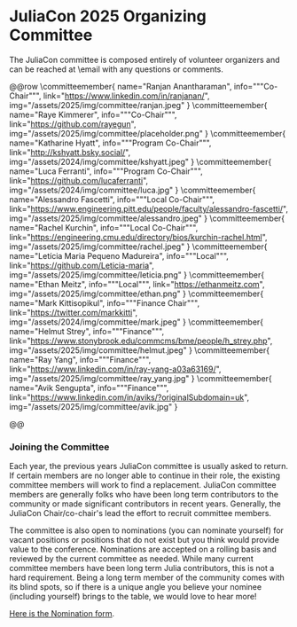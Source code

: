 # JuliaCon 2025 Organizing Committee

The JuliaCon committee is composed entirely of volunteer organizers and can be reached at \email with any questions or comments.

@@row
\committeemember{
  name="Ranjan Anantharaman", 
  info="""Co-Chair""", 
  link="https://www.linkedin.com/in/ranjanan/", 
  img="/assets/2025/img/committee/ranjan.jpeg"
}
\committeemember{
  name="Raye Kimmerer", 
  info="""Co-Chair""",
  link="https://github.com/rayegun", 
  img="/assets/2025/img/committee/placeholder.png"
}
\committeemember{
  name="Katharine Hyatt", 
  info="""Program Co-Chair""",
  link="http://kshyatt.bsky.social/", 
  img="/assets/2024/img/committee/kshyatt.jpeg"
}
\committeemember{
  name="Luca Ferranti", 
  info="""Program Co-Chair""",
  link="https://github.com/lucaferranti", 
  img="/assets/2024/img/committee/luca.jpg"
}
\committeemember{
  name="Alessandro Fascetti", 
  info="""Local Co-Chair""",
  link="https://www.engineering.pitt.edu/people/faculty/alessandro-fascetti/", 
  img="/assets/2025/img/committee/alessandro.jpeg"
}
\committeemember{
  name="Rachel Kurchin", 
  info="""Local Co-Chair""",
  link="https://engineering.cmu.edu/directory/bios/kurchin-rachel.html", 
  img="/assets/2025/img/committee/rachel.jpeg"
}
\committeemember{
  name="Letícia Maria Pequeno Madureira", 
  info="""Local""",
  link="https://github.com/Leticia-maria", 
  img="/assets/2025/img/committee/leticia.png"
}
\committeemember{
  name="Ethan Meitz", 
  info="""Local""",
  link="https://ethanmeitz.com", 
  img="/assets/2025/img/committee/ethan.png"
}
\committeemember{
  name="Mark Kittisopikul", 
  info="""Finance Chair""",
  link="https://twitter.com/markkitti", 
  img="/assets/2024/img/committee/mark.jpeg"
}
\committeemember{
  name="Helmut Strey", 
  info="""Finance""",
  link="https://www.stonybrook.edu/commcms/bme/people/h_strey.php", 
  img="/assets/2025/img/committee/helmut.jpeg"
}
\committeemember{
  name="Ray Yang", 
  info="""Finance""",
  link="https://www.linkedin.com/in/ray-yang-a03a63169/", 
  img="/assets/2025/img/committee/ray_yang.jpg"
}
\committeemember{
  name="Avik Sengupta", 
  info="""Finance""",
  link="https://www.linkedin.com/in/aviks/?originalSubdomain=uk", 
  img="/assets/2025/img/committee/avik.jpg"
}


@@

### Joining the Committee

Each year, the previous years JuliaCon committee is usually asked to return. If certain members are no longer able to continue in their role, the existing committee members will work to find a replacement. JuliaCon committee members are generally folks who have been long term contributors to the community or made significant contributors in recent years. Generally, the JuliaCon Chair/co-chair's lead the effort to recruit committee members.

The committee is also open to nominations (you can nominate yourself) for vacant positions or positions that do not exist but you think would provide value to the conference. Nominations are accepted on a rolling basis and reviewed by the current committee as needed. While many current committee members have been long term Julia contributors, this is not a hard requirement. Being a long term member of the community comes with its blind spots, so if there is a unique angle you believe your nominee (including yourself) brings to the table, we would love to hear more!

[Here is the Nomination form](https://forms.gle/yaLKyrGew2KSo1WJ8).
